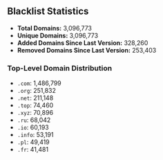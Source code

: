 ## Blacklist Statistics

- **Total Domains:** 3,096,773
- **Unique Domains:** 3,096,773
- **Added Domains Since Last Version:** 328,260
- **Removed Domains Since Last Version:** 253,403

### Top-Level Domain Distribution

-  `.com`: 1,486,799
-  `.org`: 251,832
-  `.net`: 211,148
-  `.top`: 74,460
-  `.xyz`: 70,896
-  `.ru`: 68,042
-  `.io`: 60,193
-  `.info`: 53,191
-  `.pl`: 49,419
-  `.fr`: 41,481
